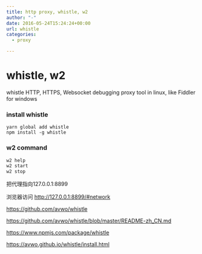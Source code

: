 ```yaml
---
title: http proxy, whistle, w2
author: "-"
date: 2016-05-24T15:24:24+00:00
url: whistle
categories:
  - proxy

---
```

# whistle, w2
whistle HTTP, HTTPS, Websocket debugging proxy tool in linux, like Fiddler for windows

### install whistle
    yarn global add whistle
    npm install -g whistle

### w2 command
```bash
w2 help
w2 start
w2 stop

```

把代理指向127.0.0.1:8899

浏览器访问 http://127.0.0.1:8899/#network


https://github.com/avwo/whistle
  
https://github.com/avwo/whistle/blob/master/README-zh_CN.md
  
https://www.npmjs.com/package/whistle
  
https://avwo.github.io/whistle/install.html